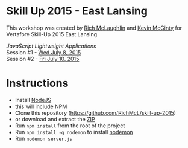 # Skill Up 2015 - East Lansing

This workshop was created by [Rich McLaughlin](https://github.com/RichMcL) and [Kevin McGinty](https://github.com/atomicframeworks) for Vertafore Skill-Up 2015 East Lansing

*JavaScript Lightweight Applications*<br>
Session #1 - [Wed July 8, 2015](https://skillup2015eastlansing.sched.org/event/4384bb21746114ead5721f964d9968c3#.VZGTwO1VhBc)<br>
Session #2 - [Fri July 10, 2015](https://skillup2015eastlansing.sched.org/event/42df5ba09a61b3821b6db9e78adb868b#.VZGT5u1VhBc)

# Instructions
- Install [NodeJS](https://nodejs.org/) 
 - this will include NPM
- Clone this repository (https://github.com/RichMcL/skill-up-2015)
 - or download and extract the [ZIP](https://github.com/RichMcL/skill-up-2015/archive/master.zip)
- Run <code>npm install</code> from the root of the project
- Run <code>npm install -g nodemon</code> to install [nodemon](http://nodemon.io/)
- Run <code>nodemon server.js</code>
